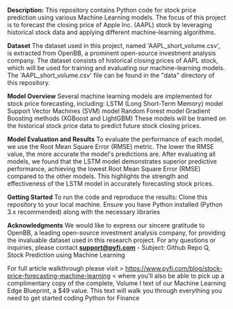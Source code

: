 **Description:**
This repository contains Python code for stock price prediction using various Machine Learning models. The focus of this project is to forecast the closing price of Apple Inc. (AAPL) stock by leveraging historical stock data and applying different machine-learning algorithms.

**Dataset**
The dataset used in this project, named 'AAPL_short_volume.csv', is extracted from OpenBB, a prominent open-source investment analysis company. The dataset consists of historical closing prices of AAPL stock, which will be used for training and evaluating our machine-learning models. The 'AAPL_short_volume.csv' file can be found in the "data" directory of this repository.

**Model Overview**
Several machine learning models are implemented for stock price forecasting, including:
LSTM (Long Short-Term Memory) model
Support Vector Machines (SVM) model
Random Forest model
Gradient Boosting methods (XGBoost and LightGBM)
These models will be trained on the historical stock price data to predict future stock closing prices.

**Model Evaluation and Results**
To evaluate the performance of each model, we use the Root Mean Square Error (RMSE) metric. The lower the RMSE value, the more accurate the model's predictions are. After evaluating all models, we found that the
LSTM model demonstrates superior predictive performance, achieving the lowest Root Mean Square Error (RMSE) compared to the other models. This highlights the strength and effectiveness of the LSTM model in
accurately forecasting stock prices.

**Getting Started**
To run the code and reproduce the results:
Clone this repository to your local machine.
Ensure you have Python installed (Python 3.x recommended) along with the necessary libraries

**Acknowledgments**
We would like to express our sincere gratitude to OpenBB, a leading open-source investment analysis company, for providing the invaluable dataset used in this research project.
For any questions or inquiries, please contact **support@pyfi.com** - Subject: Github Repo Q, Stock Prediction using Machine Learning 

For full article walkthrough please visit > https://www.pyfi.com/blog/stock-price-forecasting-machine-learning < where you'll also be able to pick up a complimentary copy of the complete, Volume I text of our Machine Learning Edge Blueprint, a $49 value. This text will walk you through everything you need to get started coding Python for Finance



